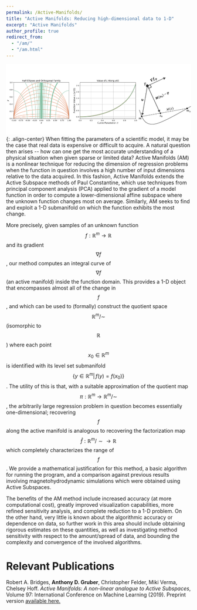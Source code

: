 ```yaml
---
permalink: /Active-Manifolds/
title: "Active Manifolds: Reducing high-dimensional data to 1-D"
excerpt: "Active Manifolds"
author_profile: true
redirect_from:
  - "/am/"
  - "/am.html"
---
```


<!-- <script src="scripts/load-mathjax.js" async></script> -->

![image-center](/images/amfront.png){: .align-center}
When fitting the parameters of a scientific model, it may be the case that real data is expensive or difficult to acquire.  A natural question then arises -- how can one get the most accurate understanding of a physical situation when given sparse or limited data?  Active Manifolds (AM) is a nonlinear technique for reducing the dimension of regression problems when the function in question involves a high number of input dimensions relative to the data acquired. In this fashion, Active Manifolds extends the Active Subspace methods of Paul Constantine, which use techniques from principal component analysis (PCA) applied to the gradient of a model function in order to compute a lower-dimensional affine subspace where the unknown function changes most on average.  Similarly, AM seeks to find and exploit a 1-D submanifold on which the function exhibits the most change.

More precisely, given samples of an unknown function $$ f:\mathbb{R}^m \to \mathbb{R} $$ and its gradient $$ \nabla f $$, our method computes an integral curve of $$ \nabla f $$ (an active manifold) inside the function domain.  This provides a 1-D object that encompasses almost all of the change in $$ f $$, and which can be used to (formally) construct the quotient space $$ \mathbb{R}^m/{\sim} $$ (isomorphic to $$ \mathbb{R} $$) where each point $$ x_0 \in \mathbb{R}^m $$ is identified with its level set submanifold $$ \{ y \in \mathbb{R}^m \vert \, f(y) = f(x_0) \} $$.  The utility of this is that, with a suitable approximation of the quotient map $$ \pi: \mathbb{R}^m \to \mathbb{R}^m /{\sim} $$, the arbitrarily large regression problem in question becomes essentially one-dimensional; recovering $$ f $$ along the active manifold is analogous to recovering the factorization map $$ \hat f: \mathbb{R}^m/{\sim} \to \mathbb{R} $$ which completely characterizes the range of  $$ f $$.  We provide a mathematical justification for this method, a basic algorithm for running the program, and a comparison against previous results involving magnetohydrodynamic simulations which were obtained using Active Subspaces.

The benefits of the AM method include increased accuracy (at more computational cost), greatly improved visualization capabilities, more refined sensitivity analysis, and complete reduction to a 1-D problem.  On the other hand, very little is known about the algorithmic accuracy or dependence on data, so further work in this area should include obtaining rigorous estimates on these quantities, as well as investigating method sensitivity with respect to the amount/spread of data, and bounding the complexity and convergence of the involved algorithms.

Relevant Publications
======
Robert A. Bridges, <b>Anthony D. Gruber</b>, Christopher Felder, Miki Verma, Chelsey Hoff.  <i>Active Manifolds: A non-linear analogue to Active Subspaces</i>, Volume 97: International Conference on Machine Learning (2019). Preprint version [available here.](https://arxiv.org/abs/1904.13386)
